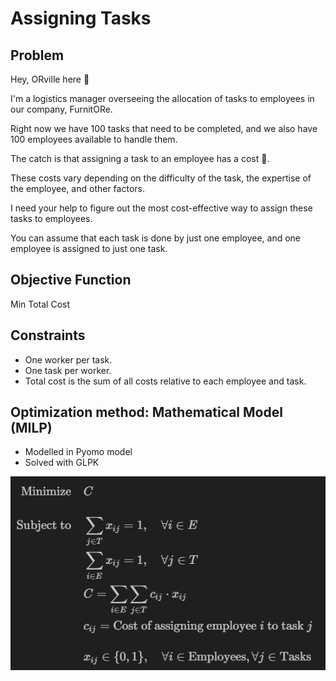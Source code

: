 # Assigning Tasks

## Problem

Hey, ORville here 👋

I'm a logistics manager overseeing the allocation of tasks to employees in our company, FurnitORe.

Right now we have 100 tasks that need to be completed, and we also have 100 employees available to handle them.

The catch is that assigning a task to an employee has a cost 💸.

These costs vary depending on the difficulty of the task, the expertise of the employee, and other factors.

I need your help to figure out the most cost-effective way to assign these tasks to employees.

You can assume that each task is done by just one employee, and one employee is assigned to just one task.

## Objective Function

Min Total Cost

## Constraints

- One worker per task.
- One task per worker.
- Total cost is the sum of all costs relative to each employee and task.


## Optimization method: Mathematical Model (MILP) 

- Modelled in Pyomo model
- Solved with GLPK

![alt text](image.png)

